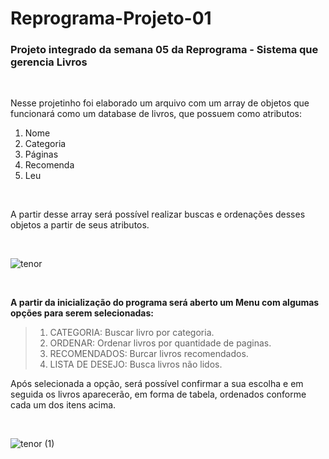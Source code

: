 # Reprograma-Projeto-01

### Projeto integrado da semana 05 da Reprograma - Sistema que gerencia Livros

<br/>

Nesse projetinho foi elaborado um arquivo com um array de objetos que funcionará como um database de livros, que possuem como atributos:

1. Nome
2. Categoria
3. Páginas
4. Recomenda
5. Leu

<br/>

A partir desse array será possível realizar buscas e ordenações desses objetos a partir de seus atributos.

<br/>

![tenor](https://user-images.githubusercontent.com/83047619/165827234-9f070d42-9dd5-435f-ace2-417783ce2e8f.gif)

<br/>

**A partir da inicialização do programa será aberto um Menu com algumas opções para serem selecionadas:**

> 1. CATEGORIA: Buscar livro por categoria.
> 2. ORDENAR: Ordenar livros por quantidade de paginas.
> 3. RECOMENDADOS: Burcar livros recomendados.
> 4. LISTA DE DESEJO: Busca livros não lidos.

Após selecionada a opção, será possível confirmar a sua escolha e em seguida os livros aparecerão, em forma de tabela, ordenados conforme cada um dos itens acima.

<br/>

![tenor (1)](https://user-images.githubusercontent.com/83047619/165828459-c9f1b269-3504-4fd7-8114-1dbf3520cf3f.gif)


